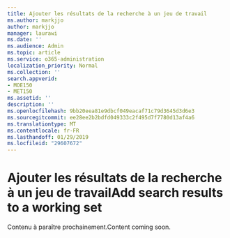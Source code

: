 ```yaml
---
title: Ajouter les résultats de la recherche à un jeu de travail
ms.author: markjjo
author: markjjo
manager: laurawi
ms.date: ''
ms.audience: Admin
ms.topic: article
ms.service: o365-administration
localization_priority: Normal
ms.collection: ''
search.appverid:
- MOE150
- MET150
ms.assetid: ''
description: ''
ms.openlocfilehash: 9bb20eea81e9dbcf049eacaf71c79d3645d3d6e3
ms.sourcegitcommit: ee28ee2b2bdfd049333c2f495d7f7780d13af4a6
ms.translationtype: MT
ms.contentlocale: fr-FR
ms.lasthandoff: 01/29/2019
ms.locfileid: "29607672"
---
```

# <a name="add-search-results-to-a-working-set"></a><span data-ttu-id="7d406-102">Ajouter les résultats de la recherche à un jeu de travail</span><span class="sxs-lookup"><span data-stu-id="7d406-102">Add search results to a working set</span></span>

<span data-ttu-id="7d406-103">Contenu à paraître prochainement.</span><span class="sxs-lookup"><span data-stu-id="7d406-103">Content coming soon.</span></span>
